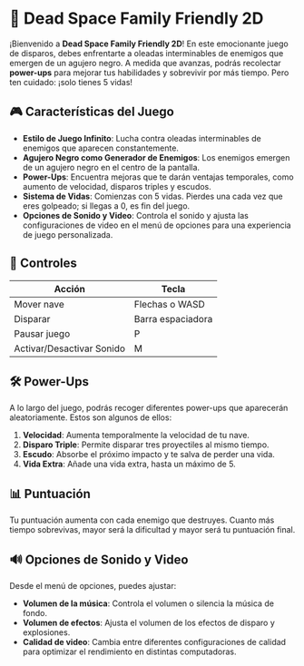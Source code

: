 # 🚀 Dead Space Family Friendly 2D

¡Bienvenido a **Dead Space Family Friendly 2D**! En este emocionante juego de disparos, debes enfrentarte a oleadas interminables de enemigos que emergen de un agujero negro. A medida que avanzas, podrás recolectar **power-ups** para mejorar tus habilidades y sobrevivir por más tiempo. Pero ten cuidado: ¡solo tienes 5 vidas!

## 🎮 Características del Juego

- **Estilo de Juego Infinito**: Lucha contra oleadas interminables de enemigos que aparecen constantemente.
- **Agujero Negro como Generador de Enemigos**: Los enemigos emergen de un agujero negro en el centro de la pantalla.
- **Power-Ups**: Encuentra mejoras que te darán ventajas temporales, como aumento de velocidad, disparos triples y escudos.
- **Sistema de Vidas**: Comienzas con 5 vidas. Pierdes una cada vez que eres golpeado; si llegas a 0, es fin del juego.
- **Opciones de Sonido y Video**: Controla el sonido y ajusta las configuraciones de video en el menú de opciones para una experiencia de juego personalizada.

## 🚀 Controles

| Acción                      | Tecla                 |
|-----------------------------|-----------------------|
| Mover nave                  | Flechas o WASD        |
| Disparar                    | Barra espaciadora     |
| Pausar juego                | P                     |
| Activar/Desactivar Sonido   | M                     |

## 🛠️ Power-Ups

A lo largo del juego, podrás recoger diferentes power-ups que aparecerán aleatoriamente. Estos son algunos de ellos:

1. **Velocidad**: Aumenta temporalmente la velocidad de tu nave.
2. **Disparo Triple**: Permite disparar tres proyectiles al mismo tiempo.
3. **Escudo**: Absorbe el próximo impacto y te salva de perder una vida.
4. **Vida Extra**: Añade una vida extra, hasta un máximo de 5.

## 📊 Puntuación

Tu puntuación aumenta con cada enemigo que destruyes. Cuanto más tiempo sobrevivas, mayor será la dificultad y mayor será tu puntuación final.

## 🔊 Opciones de Sonido y Video

Desde el menú de opciones, puedes ajustar:

- **Volumen de la música**: Controla el volumen o silencia la música de fondo.
- **Volumen de efectos**: Ajusta el volumen de los efectos de disparo y explosiones.
- **Calidad de video**: Cambia entre diferentes configuraciones de calidad para optimizar el rendimiento en distintas computadoras.

